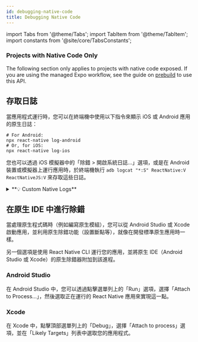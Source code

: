 ```yaml
---
id: debugging-native-code
title: Debugging Native Code
---
```


import Tabs from '@theme/Tabs'; import TabItem from '@theme/TabItem'; import constants from '@site/core/TabsConstants';

<div className="banner-native-code-required">
  <h3>Projects with Native Code Only</h3>
  <p>The following section only applies to projects with native code exposed. If you are using the managed Expo workflow, see the guide on <a href="https://docs.expo.dev/workflow/prebuild/" target="_blank">prebuild</a> to use this API.</p>
</div>

## 存取日誌

當應用程式運行時，您可以在終端機中使用以下指令來顯示 iOS 或 Android 應用的原生日誌：

```shell
# For Android:
npx react-native log-android
# Or, for iOS:
npx react-native log-ios
```

您也可以透過 iOS 模擬器中的「除錯 > 開啟系統日誌…」選項，或是在 Android 裝置或模擬器上運行應用時，於終端機執行 `adb logcat "*:S" ReactNative:V ReactNativeJS:V` 來存取這些日誌。

<details>
<summary>**💡 Custom Native Logs**</summary>

If you are writing a Native Module and want to add custom logs to your module for debugging purposes, you can use the following method:

#### Android (Java/Kotlin)

In your native module, use the `Log` class to add logs that can be viewed in Logcat:

```java
import android.util.Log;

private void log(String message) {
    Log.d("YourModuleName", message);
}
```

To view these logs in Logcat, use this command, replacing `YourModuleName` with your custom tag:

```shell
adb logcat "*:S" ReactNative:V ReactNativeJS:V YourModuleName:D
```

#### iOS (Objective-C/Swift)

In your native module, use `NSLog` for custom logs:

```objective-c
NSLog(@"YourModuleName: %@", message);
```

Or, in Swift:

```swift
print("YourModuleName: \(message)")
```

These logs will appear in the Xcode console when running the app.

</details>

## 在原生 IDE 中進行除錯

當處理原生程式碼時（例如編寫原生模組），您可以從 Android Studio 或 Xcode 啟動應用，並利用原生除錯功能（設置斷點等），就像在開發標準原生應用時一樣。

另一個選項是使用 React Native CLI 運行您的應用，並將原生 IDE（Android Studio 或 Xcode）的原生除錯器附加到該進程。

### Android Studio

在 Android Studio 中，您可以透過點擊選單列上的「Run」選項，選擇「Attach to Process...」，然後選取正在運行的 React Native 應用來實現這一點。

### Xcode

在 Xcode 中，點擊頂部選單列上的「Debug」，選擇「Attach to process」選項，並在「Likely Targets」列表中選取您的應用程式。